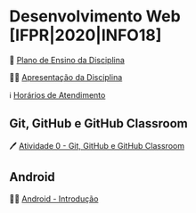 # Desenvolvimento Web [IFPR|2020|INFO18]

🎒 [Plano de Ensino da Disciplina](files/web-plano.pdf)

👨‍🏫 [Apresentação da Disciplina](files/web-aula00-apresentacao.pdf)

ℹ️ [Horários de Atendimento](https://gist.github.com/seccomiro/c5fdcebc8c2646afc83c90c3ef7ae8c2)

## Git, GitHub e GitHub Classroom

🖊️ [Atividade 0 - Git, GitHub e GitHub Classroom](https://classroom.github.com/a/nVFNz9kC)

## Android

👨‍🏫 [Android - Introdução](files/web-aula01-html.pdf)
